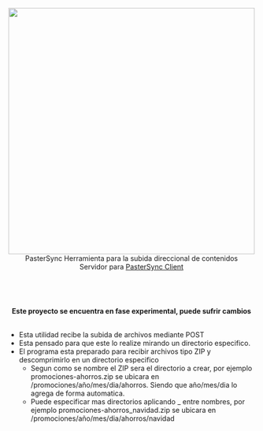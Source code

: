 <p align="center">
  <img width="500" src="https://github.com/gusgeek/PasterSync-Server/blob/main/logo.svg">
  <br>
  PasterSync Herramienta para la subida direccional de contenidos 
  <br>
  Servidor para <a href="https://github.com/gusgeek/PasterSync-Client">PasterSync Client</a>
</p>


#

<p align="center">
  <br><br>
  <strong>
    Este proyecto se encuentra en fase experimental, puede sufrir cambios
  </strong>
  <br><br>
</p>

- Esta utilidad recibe la subida de archivos mediante POST
- Esta pensado para que este lo realize mirando un directorio especifico. 
- El programa esta preparado para recibir archivos tipo ZIP y descomprimirlo en un directorio especifico
  - Segun como se nombre el ZIP sera el directorio a crear, por ejemplo promociones-ahorros.zip se ubicara en /promociones/año/mes/dia/ahorros. Siendo que año/mes/dia lo agrega de forma automatica. 
  - Puede especificar mas directorios aplicando _ entre nombres, por ejemplo promociones-ahorros_navidad.zip se ubicara en /promociones/año/mes/dia/ahorros/navidad



